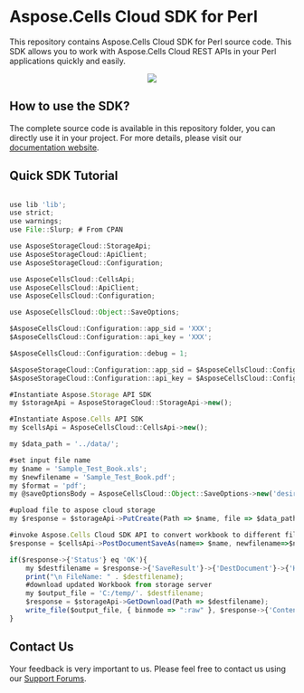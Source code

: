 # Aspose.Cells Cloud SDK for Perl

This repository contains Aspose.Cells Cloud SDK for Perl source code. This SDK allows you to work with Aspose.Cells Cloud REST APIs in your Perl applications quickly and easily. 


<p align="center">
  <a title="Download complete Aspose.Cells for Cloud source code" href="https://github.com/asposecells/Aspose_Cells_Cloud/archive/master.zip">
	<img src="https://raw.github.com/AsposeExamples/java-examples-dashboard/master/images/downloadZip-Button-Large.png" />
  </a>
</p>


## How to use the SDK?
The complete source code is available in this repository folder, you can directly use it in your project. For more details, please visit our [documentation website](http://www.aspose.com/docs/display/cellscloud/Available+SDKs).


## Quick SDK Tutorial
```javascript

use lib 'lib';
use strict;
use warnings;
use File::Slurp; # From CPAN

use AsposeStorageCloud::StorageApi;
use AsposeStorageCloud::ApiClient;
use AsposeStorageCloud::Configuration;

use AsposeCellsCloud::CellsApi;
use AsposeCellsCloud::ApiClient;
use AsposeCellsCloud::Configuration;

use AsposeCellsCloud::Object::SaveOptions;

$AsposeCellsCloud::Configuration::app_sid = 'XXX';
$AsposeCellsCloud::Configuration::api_key = 'XXX';

$AsposeCellsCloud::Configuration::debug = 1;

$AsposeStorageCloud::Configuration::app_sid = $AsposeCellsCloud::Configuration::app_sid;
$AsposeStorageCloud::Configuration::api_key = $AsposeCellsCloud::Configuration::api_key;

#Instantiate Aspose.Storage API SDK 
my $storageApi = AsposeStorageCloud::StorageApi->new();

#Instantiate Aspose.Cells API SDK
my $cellsApi = AsposeCellsCloud::CellsApi->new();

my $data_path = '../data/';

#set input file name
my $name = 'Sample_Test_Book.xls';
my $newfilename = 'Sample_Test_Book.pdf';
my $format = 'pdf';
my @saveOptionsBody = AsposeCellsCloud::Object::SaveOptions->new('desiredPPI' => 300, 'jpegQuality'=>70, 'OnePagePerSheet'=>'True', 'SaveFormat'=>'pdf');

#upload file to aspose cloud storage 
my $response = $storageApi->PutCreate(Path => $name, file => $data_path.$name);

#invoke Aspose.Cells Cloud SDK API to convert workbook to different file formats using cloud storage            		                           
$response = $cellsApi->PostDocumentSaveAs(name=> $name, newfilename=>$newfilename, format=>$format, body=>@saveOptionsBody);

if($response->{'Status'} eq 'OK'){
	my $destfilename = $response->{'SaveResult'}->{'DestDocument'}->{'Href'};
	print("\n FileName: " . $destfilename);
	#download updated Workbook from storage server 
	my $output_file = 'C:/temp/'. $destfilename;
	$response = $storageApi->GetDownload(Path => $destfilename);
	write_file($output_file, { binmode => ":raw" }, $response->{'Content'});
}

```

## Contact Us
Your feedback is very important to us. Please feel free to contact us using our [Support Forums](https://www.aspose.com/community/forums/).
